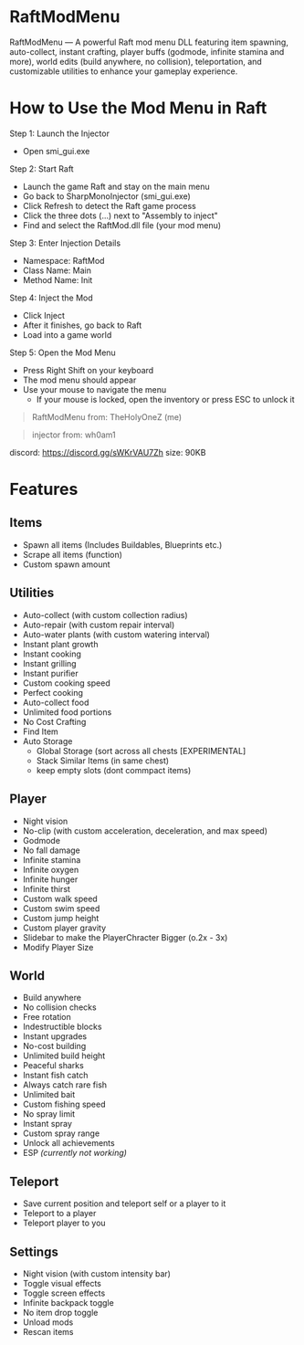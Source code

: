 # RaftModMenu
RaftModMenu — A powerful Raft mod menu DLL featuring item spawning, auto-collect, instant crafting, player buffs (godmode, infinite stamina and more), world edits (build anywhere, no collision), teleportation, and customizable utilities to enhance your gameplay experience.

How to Use the Mod Menu in Raft
===============================

Step 1: Launch the Injector
- Open smi_gui.exe

Step 2: Start Raft
- Launch the game Raft and stay on the main menu
- Go back to SharpMonoInjector (smi_gui.exe)
- Click Refresh to detect the Raft game process
- Click the three dots (...) next to "Assembly to inject"
- Find and select the RaftMod.dll file (your mod menu)

Step 3: Enter Injection Details
- Namespace: RaftMod
- Class Name: Main
- Method Name: Init

Step 4: Inject the Mod
- Click Inject
- After it finishes, go back to Raft
- Load into a game world

Step 5: Open the Mod Menu
- Press Right Shift on your keyboard
- The mod menu should appear
- Use your mouse to navigate the menu
  - If your mouse is locked, open the inventory or press ESC to unlock it



> RaftModMenu from: TheHolyOneZ (me)

> injector from: wh0am1


discord: https://discord.gg/sWKrVAU7Zh
size: 90KB



# Features 

## Items
- Spawn all items (Includes Buildables, Blueprints etc.)
- Scrape all items (function)  
- Custom spawn amount  

## Utilities
- Auto-collect (with custom collection radius)  
- Auto-repair (with custom repair interval)  
- Auto-water plants (with custom watering interval)  
- Instant plant growth  
- Instant cooking  
- Instant grilling  
- Instant purifier  
- Custom cooking speed  
- Perfect cooking  
- Auto-collect food  
- Unlimited food portions  
- No Cost Crafting
- Find Item 
- Auto Storage
  - Global Storage (sort across all chests [EXPERIMENTAL]
  - Stack Similar Items (in same chest)
  - keep empty slots (dont commpact items)

## Player
- Night vision  
- No-clip (with custom acceleration, deceleration, and max speed)  
- Godmode  
- No fall damage  
- Infinite stamina  
- Infinite oxygen  
- Infinite hunger  
- Infinite thirst  
- Custom walk speed  
- Custom swim speed  
- Custom jump height  
- Custom player gravity  
- Slidebar to make the PlayerChracter Bigger (o.2x - 3x)
- Modify Player Size

## World
- Build anywhere  
- No collision checks  
- Free rotation  
- Indestructible blocks  
- Instant upgrades  
- No-cost building  
- Unlimited build height  
- Peaceful sharks  
- Instant fish catch  
- Always catch rare fish  
- Unlimited bait  
- Custom fishing speed  
- No spray limit  
- Instant spray  
- Custom spray range  
- Unlock all achievements  
- ESP *(currently not working)*  

## Teleport
- Save current position and teleport self or a player to it  
- Teleport to a player  
- Teleport player to you  

## Settings
- Night vision (with custom intensity bar)  
- Toggle visual effects  
- Toggle screen effects  
- Infinite backpack toggle  
- No item drop toggle  
- Unload mods  
- Rescan items

